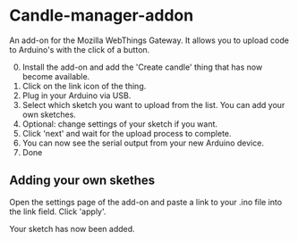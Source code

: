 # Candle-manager-addon
An add-on for the Mozilla WebThings Gateway. It allows you to upload code to Arduino's with the click of a button.

0. Install the add-on and add the 'Create candle' thing that has now become available.
1. Click on the link icon of the thing.
2. Plug in your Arduino via USB.
3. Select which sketch you want to upload from the list. You can add your own sketches.
4. Optional: change settings of your sketch if you want.
5. Click 'next' and wait for the upload process to complete.
6. You can now see the serial output from your new Arduino device.
7. Done


## Adding your own skethes

Open the settings page of the add-on and paste a link to your .ino file into the link field. Click 'apply'.

Your sketch has now been added.
